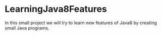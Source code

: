 # LearningJava8Features
In this small project we will try to learn new features of Java8 by creating small Java programs.